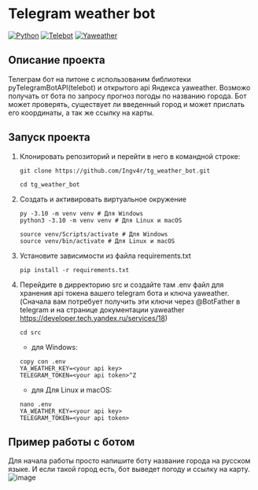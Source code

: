# Telegram weather bot
[![Python](https://img.shields.io/badge/Python-v3.10.0-blue)](https://www.python.org/) 
[![Telebot](https://img.shields.io/badge/pyTelegramBotAPI-v4.8.0-green)](https://pypi.org/project/pyTelegramBotAPI/)
[![Yaweather](https://img.shields.io/badge/yaweather-v1.2.2-red)](https://pypi.org/project/yaweather/)

## Описание проекта
Телеграм бот на питоне с использованим библиотеки pyTelegramBotAPI(telebot) и открытого api Яндекса yaweather.
Возможо получать от бота по запросу прогноз погоды по названию города. Бот может проверять, существует ли введенный город
и может прислать его координаты, а так же ссылку на карты.

## Запуск проекта
1. Клонировать репозиторий и перейти в него в командной строке:
   ```
   git clone https://github.com/Ingv4r/tg_weather_bot.git
   ```
   ```
   cd tg_weather_bot
   ```
2. Cоздать и активировать виртуальное окружение
   ```
   py -3.10 -m venv venv # Для Windows
   python3 -3.10 -m venv venv # Для Linux и macOS
   ```
   ```
   source venv/Scripts/activate # Для Windows
   source venv/bin/activate # Для Linux и macOS
   ```
3. Установите зависимости из файла requirements.txt
   ```
   pip install -r requirements.txt
   ```
4. Перейдите в дирректорию src и создайте там .env файл для хранения api токена вашего telegram бота и ключа yaweather.
(Сначала вам потребует получить эти ключи через @BotFather в telegram и на странице документации yaweather https://developer.tech.yandex.ru/services/18)
   ```
   cd src
   ```
   - для Windows:
   ```
   copy con .env
   YA_WEATHER_KEY=<your api key>
   TELEGRAM_TOKEN=<your api token>^Z
   ```
   - для Для Linux и macOS:
   ```
   nano .env
   YA_WEATHER_KEY=<your api key>
   TELEGRAM_TOKEN=<your api token>
   ```

## Пример работы с ботом
Для начала работы просто напишите боту название города на русском языке. И если такой город есть, бот выведет погоду и ссылку на карту.  
![image](https://github.com/Ingv4r/tg_weather_bot/assets/87081544/a0fdb068-723f-4add-ade6-e7389a4e6de5)

